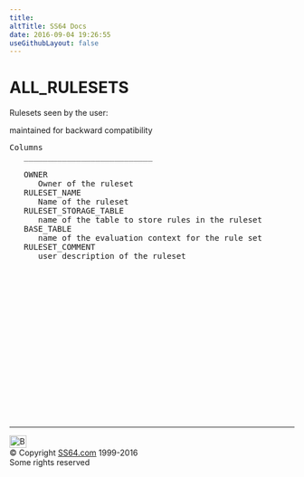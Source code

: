 ```yaml
---
title:
altTitle: SS64 Docs
date: 2016-09-04 19:26:55
useGithubLayout: false
---
```

<!-- #BeginLibraryItem "/Library/head_orad.lbi" --><!-- #EndLibraryItem --><h1>ALL_RULESETS </h1><p> 
Rulesets seen by the user: </p><p>  maintained for backward compatibility </p> 
 
<pre>Columns
   ___________________________
 
   OWNER
      Owner of the ruleset
   RULESET_NAME
      Name of the ruleset
   RULESET_STORAGE_TABLE
      name of the table to store rules in the ruleset
   BASE_TABLE
      name of the evaluation context for the rule set
   RULESET_COMMENT
      user description of the ruleset

</pre><!-- #BeginLibraryItem "/Library/foot_orad.lbi" --><p>
<!-- oracle-footer -->
<ins class="adsbygoogle" style="display:inline-block;width:300px;height:250px" data-ad-client="ca-pub-6140977852749469" data-ad-slot="4275490898"></ins>
<script>
(adsbygoogle = window.adsbygoogle || []).push({});
</script></p>
<hr>
<div id="bl" class="footer"><a href="ALL_RULESETS.html#"><img src="../images/top.png" width="30" height="22" alt="Back to the Top"></a></div>
<div id="br" class="footer, tagline">© Copyright <a href="../index.html">SS64.com</a> 1999-2016<br>
Some rights reserved</div>
<!-- #EndLibraryItem -->

